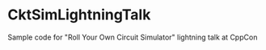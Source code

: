 CktSimLightningTalk
===================

Sample code for "Roll Your Own Circuit Simulator" lightning talk at CppCon
